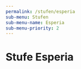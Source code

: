 ```yaml
---
permalink: /stufen/esperia
sub-menu: Stufen
sub-menu-name: Esperia
sub-menu-priority: 2
---
```


# Stufe Esperia

